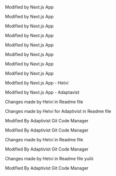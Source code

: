 

Modified by Next.js App

Modified by Next.js App

Modified by Next.js App

Modified by Next.js App

Modified by Next.js App

Modified by Next.js App

Modified by Next.js App

Modified by Next.js App

Modified by Next.js App - Hetvi 

Modified by Next.js App - Adaptavist

Changes made by Hetvi in Readme file

Changes made by Hetvi for Adaptivist  in Readme file

Modified By Adaptivist Git Code Manager

Modified By Adaptivist Git Code Manager

Changes made by Hetvi in Readme file

Modified By Adaptivist Git Code Manager

Changes made by Hetvi in Readme file yuiiii

Modified By Adaptivist Git Code Manager